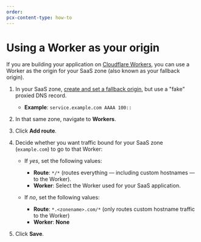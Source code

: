 ```yaml
---
order:
pcx-content-type: how-to
---
```


# Using a Worker as your origin

If you are building your application on [Cloudflare Workers](https://developers.cloudflare.com/workers), you can use a Worker as the origin for your SaaS zone (also known as your fallback origin).

1. In your SaaS zone, [create and set a fallback origin](/ssl-for-saas/getting-started#step-1--create-fallback-origin-and-cname-target), but use a "fake" proxied DNS record.

   - **Example**: `service.example.com AAAA 100::`

1. In that same zone, navigate to **Workers**.
1. Click **Add route**.
1. Decide whether you want traffic bound for your SaaS zone (`example.com`) to go to that Worker:

   - If _yes_, set the following values:

     - **Route**: `*/*` (routes everything — including custom hostnames — to the Worker).
     - **Worker**: Select the Worker used for your SaaS application.

   - If _no_, set the following values:

     - **Route**: `*.<zonename>.com/*` (only routes custom hostname traffic to the Worker)
     - **Worker**: **None**

1. Click **Save**.
